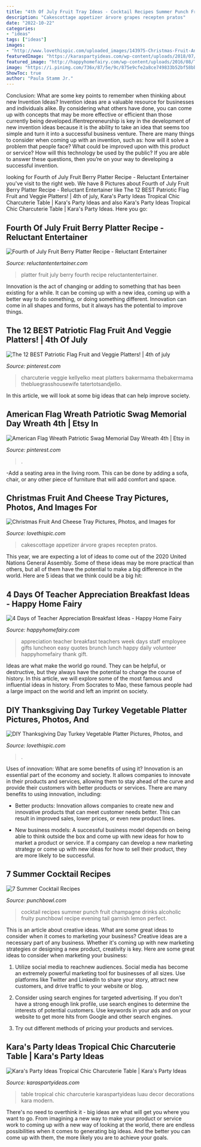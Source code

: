 ```yaml
---
title: "4th Of July Fruit Tray Ideas - Cocktail Recipes Summer Punch Fruit Champagne Drinks Alcoholic Fruity Punchbowl Recipe Evening Tail Garnish Lemon Perfect"
description: "Cakescottage appetizer árvore grapes recepten pratos"
date: "2022-10-22"
categories:
- "ideas"
tags: ["ideas"]
images:
- "http://www.lovethispic.com/uploaded_images/143975-Christmas-Fruit-And-Cheese-Tray.jpg"
featuredImage: "https://karaspartyideas.com/wp-content/uploads/2018/07/Tropical-Chic-Charcuterie-Table-via-Karas-Party-Ideas-KarasPartyIdeas.com6_.jpg"
featured_image: "http://happyhomefairy.com/wp-content/uploads/2016/08/Teacher-Appreciation-Breakfast-Ideas-4-days-of-adorable-easy-ideas.jpg"
image: "https://i.pinimg.com/736x/87/5e/9c/875e9cfe2a8ce749833b52bf58bb44e1.jpg"
ShowToc: true
author: "Paula Stamm Jr."
---
```



Conclusion: What are some key points to remember when thinking about new Invention Ideas?
Invention ideas are a valuable resource for businesses and individuals alike. By considering what others have done, you can come up with concepts that may be more effective or efficient than those currently being developed.iflentrepreneurship is key in the development of new invention ideas because it is the ability to take an idea that seems too simple and turn it into a successful business venture. There are many things to consider when coming up with an invention, such as: how will it solve a problem that people face? What could be improved upon with this product or service? How will this technology be used by the public? If you are able to answer these questions, then you’re on your way to developing a successful invention.

	

		
looking for Fourth of July Fruit Berry Platter Recipe - Reluctant Entertainer you've visit to the right web. We have 8 Pictures about Fourth of July Fruit Berry Platter Recipe - Reluctant Entertainer like The 12 BEST Patriotic Flag Fruit and Veggie Platters! | 4th of july, Kara&#039;s Party Ideas Tropical Chic Charcuterie Table | Kara&#039;s Party Ideas and also Kara&#039;s Party Ideas Tropical Chic Charcuterie Table | Kara&#039;s Party Ideas. Here you go:
		
    
## Fourth Of July Fruit Berry Platter Recipe - Reluctant Entertainer

<img loading=lazy src="https://i2.wp.com/reluctantentertainer.com/wp-content/uploads/2017/06/R1.jpg" onerror="this.onerror=null;this.src='https://tse1.mm.bing.net/th?id=OIP.HW9XG1HYS6N4fWSD-wEPowHaLH&amp;pid=15.1';" alt="Fourth of July Fruit Berry Platter Recipe - Reluctant Entertainer">

_Source: reluctantentertainer.com_

>platter fruit july berry fourth recipe reluctantentertainer. 

	

Innovation is the act of changing or adding to something that has been existing for a while. It can be coming up with a new idea, coming up with a better way to do something, or doing something different. Innovation can come in all shapes and forms, but it always has the potential to improve things.

    
## The 12 BEST Patriotic Flag Fruit And Veggie Platters! | 4th Of July

<img loading=lazy src="https://i.pinimg.com/736x/4a/04/95/4a0495a833640141d95d3fc3da41bec2.jpg" onerror="this.onerror=null;this.src='https://tse2.mm.bing.net/th?id=OIP.ZgwDI4ogLLExZ-ZCqlmcXAHaJP&amp;pid=15.1';" alt="The 12 BEST Patriotic Flag Fruit and Veggie Platters! | 4th of july">

_Source: pinterest.com_

>charcuterie veggie kellyelko meat platters bakermama thebakermama thebluegrasshousewife tatertotsandjello. 

	

In this article, we will look at some big ideas that can help improve society.

    
## American Flag Wreath Patriotic Swag Memorial Day Wreath 4th | Etsy In

<img loading=lazy src="https://i.pinimg.com/736x/87/5e/9c/875e9cfe2a8ce749833b52bf58bb44e1.jpg" onerror="this.onerror=null;this.src='https://tse2.mm.bing.net/th?id=OIP.HZPW3DNZMfLppjLu3kiqigHaNA&amp;pid=15.1';" alt="American Flag Wreath Patriotic Swag Memorial Day Wreath 4th | Etsy in">

_Source: pinterest.com_

>. 

	

-Add a seating area in the living room. This can be done by adding a sofa, chair, or any other piece of furniture that will add comfort and space.

    
## Christmas Fruit And Cheese Tray Pictures, Photos, And Images For

<img loading=lazy src="http://www.lovethispic.com/uploaded_images/143975-Christmas-Fruit-And-Cheese-Tray.jpg" onerror="this.onerror=null;this.src='https://tse1.mm.bing.net/th?id=OIP.XYP5dFLUxa9d5BcZOkS3zAHaKz&amp;pid=15.1';" alt="Christmas Fruit And Cheese Tray Pictures, Photos, and Images for">

_Source: lovethispic.com_

>cakescottage appetizer árvore grapes recepten pratos. 

	

This year, we are expecting a lot of ideas to come out of the 2020 United Nations General Assembly. Some of these ideas may be more practical than others, but all of them have the potential to make a big difference in the world. Here are 5 ideas that we think could be a big hit:

    
## 4 Days Of Teacher Appreciation Breakfast Ideas - Happy Home Fairy

<img loading=lazy src="http://happyhomefairy.com/wp-content/uploads/2016/08/Teacher-Appreciation-Breakfast-Ideas-4-days-of-adorable-easy-ideas.jpg" onerror="this.onerror=null;this.src='https://tse1.mm.bing.net/th?id=OIP.xu8rDMXZcjommUTcEb6vdAHaO0&amp;pid=15.1';" alt="4 Days of Teacher Appreciation Breakfast Ideas - Happy Home Fairy">

_Source: happyhomefairy.com_

>appreciation teacher breakfast teachers week days staff employee gifts luncheon easy quotes brunch lunch happy daily volunteer happyhomefairy thank gift. 

	

Ideas are what make the world go round. They can be helpful, or destructive, but they always have the potential to change the course of history. In this article, we will explore some of the most famous and influential ideas in history. From Socrates to Mao, these famous people had a large impact on the world and left an imprint on society.

    
## DIY Thanksgiving Day Turkey Vegetable Platter Pictures, Photos, And

<img loading=lazy src="http://www.lovethispic.com/uploaded_images/49724-Diy-Thanksgiving-Day-Turkey-Vegetable-Platter-.jpg" onerror="this.onerror=null;this.src='https://tse4.mm.bing.net/th?id=OIP.p7gyPZF3s9kxjl7SvWtelwHaHv&amp;pid=15.1';" alt="DIY Thanksgiving Day Turkey Vegetable Platter Pictures, Photos, and">

_Source: lovethispic.com_

>. 

	

Uses of innovation: What are some benefits of using it?
Innovation is an essential part of the economy and society. It allows companies to innovate in their products and services, allowing them to stay ahead of the curve and provide their customers with better products or services. There are many benefits to using innovation, including: 
- Better products: Innovation allows companies to create new and innovative products that can meet customer needs better. This can result in improved sales, lower prices, or even new product lines.

- New business models: A successful business model depends on being able to think outside the box and come up with new ideas for how to market a product or service. If a company can develop a new marketing strategy or come up with new ideas for how to sell their product, they are more likely to be successful.

    
## 7 Summer Cocktail Recipes

<img loading=lazy src="http://www.punchbowl.com/gridfs/fs/57213543196c6f30e00003e4-1461794116" onerror="this.onerror=null;this.src='https://tse3.mm.bing.net/th?id=OIP.hvfMqPhssFa2r9eYYvTeYwHaLL&amp;pid=15.1';" alt="7 Summer Cocktail Recipes">

_Source: punchbowl.com_

>cocktail recipes summer punch fruit champagne drinks alcoholic fruity punchbowl recipe evening tail garnish lemon perfect. 

	

This is an article about creative ideas. What are some great ideas to consider when it comes to marketing your business?
Creative ideas are a necessary part of any business. Whether it's coming up with new marketing strategies or designing a new product, creativity is key. Here are some great ideas to consider when marketing your business: 
1. Utilize social media to reachnew audiences. Social media has become an extremely powerful marketing tool for businesses of all sizes. Use platforms like Twitter and LinkedIn to share your story, attract new customers, and drive traffic to your website or blog. 

2. Consider using search engines for targeted advertising. If you don't have a strong enough link profile, use search engines to determine the interests of potential customers. Use keywords in your ads and on your website to get more hits from Google and other search engines. 

3. Try out different methods of pricing your products and services.

    
## Kara&#039;s Party Ideas Tropical Chic Charcuterie Table | Kara&#039;s Party Ideas

<img loading=lazy src="https://karaspartyideas.com/wp-content/uploads/2018/07/Tropical-Chic-Charcuterie-Table-via-Karas-Party-Ideas-KarasPartyIdeas.com6_.jpg" onerror="this.onerror=null;this.src='https://tse1.mm.bing.net/th?id=OIP.e6vl37Rm5OCYGdGal2w9NQHaJ3&amp;pid=15.1';" alt="Kara&#039;s Party Ideas Tropical Chic Charcuterie Table | Kara&#039;s Party Ideas">

_Source: karaspartyideas.com_

>table tropical chic charcuterie karaspartyideas luau decor decorations kara modern. 

	

There's no need to overthink it - big ideas are what will get you where you want to go. From imagining a new way to make your product or service work to coming up with a new way of looking at the world, there are endless possibilities when it comes to generating big ideas. And the better you can come up with them, the more likely you are to achieve your goals.

